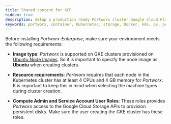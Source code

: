```yaml
---
title: Shared content for GCP
hidden: true
description: Setup a production ready Portworx cluster Google Cloud Platform (GCP).
keywords: portworx, container, Kubernetes, storage, Docker, k8s, pv, persistent disk, gke, gce
---
```


Before installing _Portworx-Enterprise_, make sure your environment meets the following requirements:

* **Image type**: _Portworx_ is supported on GKE clusters provisioned on [Ubuntu Node Images](https://cloud.google.com/kubernetes-engine/docs/node-images). So it is important to specify the node image as **Ubuntu** when creating clusters.

* **Resource requirements**: _Portworx_ requires that each node in the Kubernetes cluster has at least 4 CPUs and 4 GB memory for _Portworx_. It is important to keep this in mind when selecting the machine types during cluster creation.

* **Compute Admin and Service Account User Roles**: These roles provides _Portworx_ access to the Google Cloud Storage APIs to provision persistent disks. Make sure the user creating the GKE cluster has these roles.